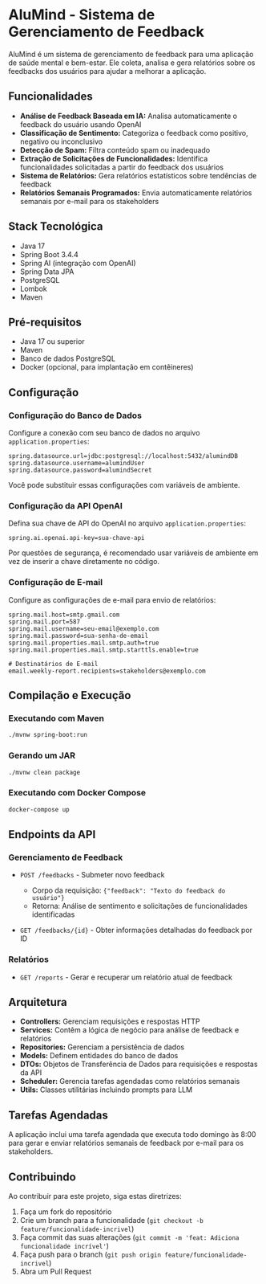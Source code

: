 # AluMind - Sistema de Gerenciamento de Feedback

AluMind é um sistema de gerenciamento de feedback para uma aplicação de saúde mental e bem-estar. Ele coleta, analisa e gera relatórios sobre os feedbacks dos usuários para ajudar a melhorar a aplicação.

## Funcionalidades

- **Análise de Feedback Baseada em IA:** Analisa automaticamente o feedback do usuário usando OpenAI
- **Classificação de Sentimento:** Categoriza o feedback como positivo, negativo ou inconclusivo
- **Detecção de Spam:** Filtra conteúdo spam ou inadequado
- **Extração de Solicitações de Funcionalidades:** Identifica funcionalidades solicitadas a partir do feedback dos usuários
- **Sistema de Relatórios:** Gera relatórios estatísticos sobre tendências de feedback
- **Relatórios Semanais Programados:** Envia automaticamente relatórios semanais por e-mail para os stakeholders

## Stack Tecnológica

- Java 17
- Spring Boot 3.4.4
- Spring AI (integração com OpenAI)
- Spring Data JPA
- PostgreSQL
- Lombok
- Maven

## Pré-requisitos

- Java 17 ou superior
- Maven
- Banco de dados PostgreSQL
- Docker (opcional, para implantação em contêineres)

## Configuração

### Configuração do Banco de Dados

Configure a conexão com seu banco de dados no arquivo `application.properties`:

```properties
spring.datasource.url=jdbc:postgresql://localhost:5432/alumindDB
spring.datasource.username=alumindUser
spring.datasource.password=alumindSecret
```

Você pode substituir essas configurações com variáveis de ambiente.

### Configuração da API OpenAI

Defina sua chave de API do OpenAI no arquivo `application.properties`:

```properties
spring.ai.openai.api-key=sua-chave-api
```

Por questões de segurança, é recomendado usar variáveis de ambiente em vez de inserir a chave diretamente no código.

### Configuração de E-mail

Configure as configurações de e-mail para envio de relatórios:

```properties
spring.mail.host=smtp.gmail.com
spring.mail.port=587
spring.mail.username=seu-email@exemplo.com
spring.mail.password=sua-senha-de-email
spring.mail.properties.mail.smtp.auth=true
spring.mail.properties.mail.smtp.starttls.enable=true

# Destinatários de E-mail
email.weekly-report.recipients=stakeholders@exemplo.com
```

## Compilação e Execução

### Executando com Maven

```bash
./mvnw spring-boot:run
```

### Gerando um JAR

```bash
./mvnw clean package
```

### Executando com Docker Compose

```bash
docker-compose up
```

## Endpoints da API

### Gerenciamento de Feedback

- `POST /feedbacks` - Submeter novo feedback
  - Corpo da requisição: `{"feedback": "Texto do feedback do usuário"}`
  - Retorna: Análise de sentimento e solicitações de funcionalidades identificadas

- `GET /feedbacks/{id}` - Obter informações detalhadas do feedback por ID

### Relatórios

- `GET /reports` - Gerar e recuperar um relatório atual de feedback

## Arquitetura

- **Controllers:** Gerenciam requisições e respostas HTTP
- **Services:** Contêm a lógica de negócio para análise de feedback e relatórios
- **Repositories:** Gerenciam a persistência de dados
- **Models:** Definem entidades do banco de dados
- **DTOs:** Objetos de Transferência de Dados para requisições e respostas da API
- **Scheduler:** Gerencia tarefas agendadas como relatórios semanais
- **Utils:** Classes utilitárias incluindo prompts para LLM

## Tarefas Agendadas

A aplicação inclui uma tarefa agendada que executa todo domingo às 8:00 para gerar e enviar relatórios semanais de feedback por e-mail para os stakeholders.

## Contribuindo

Ao contribuir para este projeto, siga estas diretrizes:

1. Faça um fork do repositório
2. Crie um branch para a funcionalidade (`git checkout -b feature/funcionalidade-incrivel`)
3. Faça commit das suas alterações (`git commit -m 'feat: Adiciona funcionalidade incrível'`)
4. Faça push para o branch (`git push origin feature/funcionalidade-incrivel`)
5. Abra um Pull Request
